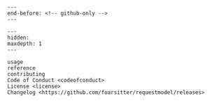 ```{include} ../README.md
---
end-before: <!-- github-only -->
---
```

[license]: license
[contributor guide]: contributing
[implementation detail]: usage

```{toctree}
---
hidden:
maxdepth: 1
---

usage
reference
contributing
Code of Conduct <codeofconduct>
License <license>
Changelog <https://github.com/foarsitter/requestmodel/releases>
```
